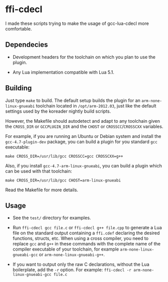 
ffi-cdecl
=========

I made these scripts trying to make the usage of gcc-lua-cdecl more comfortable.

Dependecies
-----------

* Development headers for the toolchain on which you plan to use the plugin.

* Any Lua implementation compatible with Lua 5.1.

Building
--------

Just type `make` to build. The default setup builds the plugin 
for an `arm-none-linux-gnueabi` toolchain located in `/opt/arm-2012.03`,
just like the default settings used by the koreader nightly build scripts.

However, the Makefile should autodetect and adapt to any toolchain given
the `CROSS_DIR` or `GCCPLUGIN_DIR` and the `CHOST` or `CROSSCC`/`CROSSCXX`
variables.

For example, if you are running an Ubuntu or Debian system and install the
`gcc-4.7-plugin-dev` package, you can build a plugin for you standard
`gcc` executable:

	make CROSS_DIR=/usr/lib/gcc CROSSCC=gcc CROSSCXX=g++

Also, if you install `gcc-4.7-arm-linux-gnueabi`, you can build a plugin
which can be used with that toolchain:

	make CROSS_DIR=/usr/lib/gcc CHOST=arm-linux-gnueabi

Read the Makefile for more details.

Usage
-----

* See the `test/` directory for examples.

* Run `ffi-cdecl gcc file.c` or `ffi-cdecl g++ file.cpp` to generate a
  Lua file on the standard output containing a `ffi.cdef` declaring
  the desired functions, structs, etc. When using a cross compiler,
   you need to replace `gcc` and `g++` in these commands with the complete
  name of the compiler executable of your toolchain, for example
  `arm-none-linux-gnueabi-gcc` or `arm-none-linux-gnueabi-g++`.

* If you want to output only the raw C declarations, without the Lua
  boilerplate, add the `-r` option. For example:
  `ffi-cdecl -r arm-none-linux-gnueabi-gcc file.c`

